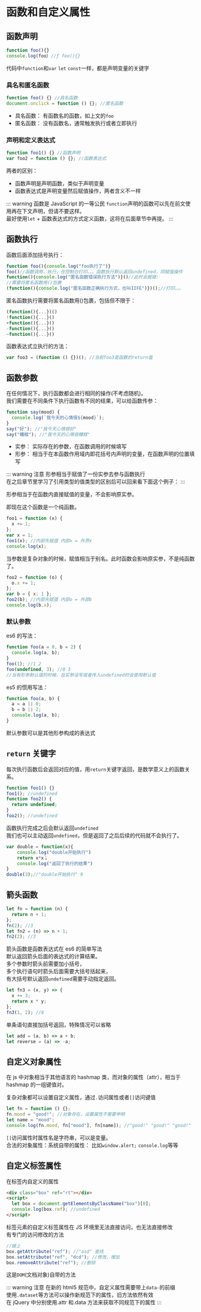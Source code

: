 # 函数和自定义属性

## 函数声明

```js
function foo(){}
console.log(foo）//ƒ foo(){}
```

代码中`function`和`var` `let` `const`一样，都是声明变量的关键字

### 具名和匿名函数

```js
function foo() {} //具名函数
document.onclick = function () {}; //匿名函数
```

- 具名函数： 有函数名的函数，如上文的`foo`
- 匿名函数： 没有函数名，通常触发执行或者立即执行

### 声明和定义表达式

```js
function foo1() {} //函数声明
var foo2 = function () {}; //函数表达式
```

两者的区别：

- 函数声明是声明函数，类似于声明变量
- 函数表达式是声明变量然后赋值操作，两者含义不一样

::: warning 函数是 JavaScript 的一等公民
`function`声明的函数可以先在前文使用再在下文声明，但请不要这样。  
最好使用`let` + 函数表达式的方式定义函数，这将在后面章节中再提。
:::

## 函数执行

函数后面添加括号执行：

```js
function foo(){console.log("foo执行了")}
foo()//函数调用，执行，在控制台打印。。。函数执行默认返回undefined，同赋值操作
function(){console.log("匿名函数错误执行方法")}()//此时会报错:
//需要将匿名函数用()包裹
(function(){console.log("匿名函数正确执行方式，也叫IIFE")})();//打印。。。
```

匿名函数执行需要将匿名函数用()包裹，包括但不限于：

```js
(function(){...})()
!function(){...}()
+function(){...}()
-function(){...}()
~function(){...}()
```

函数表达式立执行的方法：

```js
var foo3 = (function () {})(); //当前foo3是函数的return值
```

## 函数参数

在任何情况下，执行函数都会进行相同的操作(不考虑随机)。  
我们需要在不同条件下执行函数有不同的结果，可以给函数传参：

```js
function say(mood) {
  console.log(`我今天的心情很${mood}`);
}
say("好"); //"我今天心情很好"
say("糟糕"); //"我今天的心情很糟糕"
```

- 实参： 实际存在的参数，在函数调用的时候填写
- 形参： 相当于在本函数作用域内即花括号内声明的变量，在函数声明的位置填写

::: warning 注意
形参相当于赋值了一份实参去参与函数执行  
在之后章节里学习了引用类型的值类型的区别后可以回来看下面这个例子：
:::

形参相当于在函数内直接赋值的变量，不会影响原实参。

即现在这个函数是一个纯函数。

```js
foo1 = function (x) {
  x += 1;
};
var x = 1;
foo1(x); //内部先赋值 内部x = 外界x
console.log(x);
```

当参数是复杂对象的时候，赋值相当于别名。此时函数会影响原实参，不是纯函数了。

```js
foo2 = function (o) {
  o.x += 1;
};
var b = { x: 1 };
foo2(b); //内部先赋值 内部o = 外部b
console.log(b.x);
```

### 默认参数

es6 的写法：

```js
function foo(a = 0, b = 2) {
  console.log(a, b);
}
foo(1); //1 2
foo(undefined, 3); //0 3
//当有形参默认值的时候，且实参没写或者传入undefined时会使用默认值
```

es5 的惯用写法：

```js
function foo(a, b) {
  a = a || 0;
  b = b || 2;
  console.log(a, b);
}
```

默认参数可以是其他形参构成的表达式

## `return` 关键字

每次执行函数后会返回对应的值，用`return`关键字返回，是数学意义上的函数关系。

```js
function foo1() {}
foo1(); //undefined
function foo2() {
  return undefined;
}
foo2(); //undefined
```

函数执行完成之后会默认返回`undefined`  
我们也可以主动返回`undefined`，但是返回了之后后续的代码就不会执行了。

```js
var double = function(x){
    console.log("double开始执行")
    return x*x；
    console.log("返回了执行的结果")
}
double(3);//"double开始执行" 9
```

## 箭头函数

```js
let fn = function (n) {
  return n + 1;
};
fn(2); //3
let fn2 = (n) => n + 1;
fn2(2); //3
```

箭头函数是函数表达式在 es6 的简单写法  
默认返回箭头后面的表达式的计算结果。  
多个参数时箭头前需要加小括号，  
多个执行语句时箭头后面需要大括号括起来，  
有大括号默认返回`undefined`需要手动指定返回。

```js
let fn3 = (x, y) => {
  x += 3;
  return x * y;
};
fn3(1, 2); //8
```

单条语句直接加括号返回，特殊情况可以省略

```js
let add = (a, b) => a + b;
let reverse = (a) => -a;
```

## 自定义对象属性

在 js 中对象相当于其他语言的 hashmap 类，而对象的属性（attr），相当于 hashmap 的一组键值对。

复杂对象都可以设置自定义属性，通过`.`访问属性或者`[]`访问键值

```js
let fn = function () {};
fn.mood = "good!"; //对象存在，设置属性不需要申明
let name = "mood";
console.log(fn.mood, fn["mood"], fn[name]); //"good!" "good!" "good!"
```

`[]`访问属性时属性名是字符串，可以是变量。  
合法的对象属性：系统自带的属性： 比如`window.alert;` `console.log`等等

## 自定义标签属性

在标签内自定义的属性

```html
<div class="box" ref="rt"></div>
<script>
  let box = document.getElementsByClassName("box")[0];
  console.log(box.ref); //undefined
</script>
```

标签元素的自定义标签属性在 JS 环境里无法直接访问，也无法直接修改  
有专门的访问修改的方法

```js
//接上
box.getAttribute("ref"); //"asd" 查找
box.setAttribute("ref", "dcd"); //修改，增加
box.removeAttribute("ref"); //删除
```

这是`DOM`(文档对象)自带的方法

::: warning 注意
在新的 html5 规范中，自定义属性需要带上`data-`的前缀  
使用`.dataset`等方法可以操作新规范下的属性，旧方法依然有效  
在 jQuery 中分别使用.attr 和.data 方法来获取不同规范下的属性
:::
